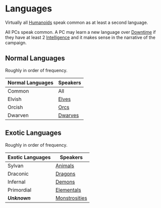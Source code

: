 # Languages

Virtually all [Humanoids](../../../../Resources%20for%20GMs/Creature%20Types/Humanoid.md) speak common as at least a second language.

All PCs speak common. A PC may learn a new language over [Downtime](../../../../Game%20Procedures/Exploration/Downtime.md) if they have at least 2 [Intelligence](../../../The%20Ability%20Scores/Intelligence.md) and it makes sense in the narrative of the campaign.

## Normal Languages

Roughly in order of frequency.

| Normal Languages | Speakers                 |
| ---------------- | ------------------------ |
| Common           | All                      |
| Elvish           | [Elves](../Elves.md)     |
| Orcish           | [Orcs](../Orcs.md)       |
| Dwarven          | [Dwarves](../Dwarves.md) |

## Exotic Languages

Roughly in order of frequency.

| Exotic Languages | Speakers                                                                           |
| ---------------- | ---------------------------------------------------------------------------------- |
| Sylvan           | [Animals](../../../../Resources%20for%20GMs/Creature%20Types/Animal.md)            |
| Draconic         | [Dragons](../../../../Resources%20for%20GMs/Creature%20Types/Dragon.md)            |
| Infernal         | [Demons](../../../../Resources%20for%20GMs/Creature%20Types/Demon.md)              |
| Primordial       | [Elementals](../../../../Resources%20for%20GMs/Creature%20Types/Elemental.md)      |
| ***Unknown***    | [Monstrosities](../../../../Resources%20for%20GMs/Creature%20Types/Monstrosity.md) |
